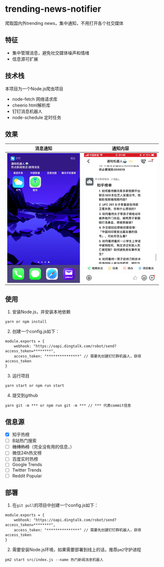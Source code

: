 # trending-news-notifier
爬取国内外trending news，集中通知，不用打开各个社交媒体

## 特征
- 集中管理消息，避免社交媒体噪声和情绪
- 信息源可扩展

## 技术栈
本项目为一个Node.js爬虫项目
- node-fetch 网络请求库
- cheerio html解析库
- 钉钉消息机器人
- node-schedule 定时任务

## 效果
| 消息通知                           | 通知内容                           |
| ---------------------------------- | ---------------------------------- |
| ![消息通知](./images/消息通知.png) | ![通知内容](./images/消息内容.png) |

## 使用
1. 安装Node.js，并安装本地依赖
```
yarn or npm install
```
2. 创建一个config.js如下：
```
module.exports = {
    webhook: "https://oapi.dingtalk.com/robot/send?access_token=********",
    access_token: "***************" // 需要先创建钉钉群机器人，获得access_token
}
```
3. 运行项目
```
yarn start or npm run start
```
4. 提交到github
```
yarn git -m *** or npm run git -m *** // *** 代表commit信息
```

## 信息源
- [x] 知乎热榜
- [ ] B站热门搜索
- [ ] ~~微博热榜~~（完全没有用的信息，）
- [ ] 微信24h热文榜
- [ ] 百度实时热榜
- [ ] Google Trends
- [ ] Twitter Trends
- [ ] Reddit Popular

## 部署
1. 在`git pull`的项目中创建一个config.js如下：
```
module.exports = {
    webhook: "https://oapi.dingtalk.com/robot/send?access_token=********",
    access_token: "***************" // 需要先创建钉钉群机器人，获得access_token
}
```

2. 需要安装Node.js环境，如果需要部署到线上的话，推荐`pm2`守护进程
```
pm2 start src/index.js --name 热门新闻消息机器人
```

